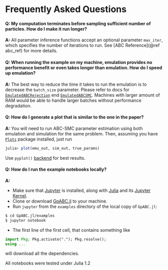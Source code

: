 # Frequently Asked Questions

#### Q: My computation terminates before sampling sufficient number of particles. How do I make it run longer?
**A:** All parameter inference functions accept an optional parameter `max_iter`, which specifies the number of iterations to run. See [ABC Reference](@ref abc_ref) for more details.

#### Q: When running the example on my machine, emulation provides no performance benefit or even takes longer than emulation. How do I speed up emulation?
**A:** The best way to reduce the time it takes to run the emulation is to decrease the `batch_size` parameter. Please refer to docs for [`EmulatedABCRejection`](@ref) end [`EmulatedABCSMC`](@ref). Machines with larger amount of RAM would be able to handle larger batches without performance degradation.

#### Q: How do I generate a plot that is similar to the one in the paper?
**A:** You will need to run ABC-SMC parameter estimation using both emulation and simulation for the same problem. Then, assuming you have [`Plots`](https://github.com/JuliaPlots/Plots.jl/) package installed, just run
```julia
julia> plot(emu_out, sim_out, true_params)
```
Use `pyplot()` [backend](https://docs.juliaplots.org/latest/backends/) for best results.

#### Q: How do I run the example notebooks locally?
**A:**
* Make sure that [Jupyter](https://jupyter.org/) is installed, along with [Julia](https://www.julialang.org/) and its [Jupyter Kernel](https://github.com/JuliaLang/IJulia.jl).
* Clone or download [GpABC.jl](https://github.com/tanhevg/GpABC.jl) to your machine.
* Run `jupyter` from the `examples` directory of the local copy of `GpABC.jl`:
```bash
$ cd GpABC.jl/examples
$ jupyter notebook
```
* The first line of the first cell, that contains something like
```julia
import Pkg; Pkg.activate("."); Pkg.resolve();
using ...
```
will download all the dependencies.

All notebooks were tested under Julia 1.2
